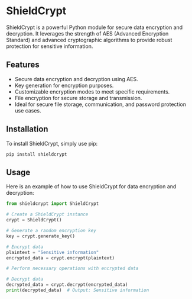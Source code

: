 # ShieldCrypt

ShieldCrypt is a powerful Python module for secure data encryption and decryption. It leverages the strength of AES (Advanced Encryption Standard) and advanced cryptographic algorithms to provide robust protection for sensitive information.

## Features

- Secure data encryption and decryption using AES.
- Key generation for encryption purposes.
- Customizable encryption modes to meet specific requirements.
- File encryption for secure storage and transmission.
- Ideal for secure file storage, communication, and password protection use cases.

## Installation

To install ShieldCrypt, simply use pip:

```shell
pip install shieldcrypt
```

## Usage

Here is an example of how to use ShieldCrypt for data encryption and decryption:

```python
from shieldcrypt import ShieldCrypt

# Create a ShieldCrypt instance
crypt = ShieldCrypt()

# Generate a random encryption key
key = crypt.generate_key()

# Encrypt data
plaintext = "Sensitive information"
encrypted_data = crypt.encrypt(plaintext)

# Perform necessary operations with encrypted data

# Decrypt data
decrypted_data = crypt.decrypt(encrypted_data)
print(decrypted_data)  # Output: Sensitive information
```